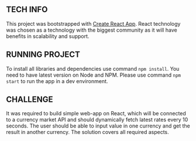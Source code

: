 ## TECH INFO
This project was bootstrapped with [Create React App](https://github.com/facebookincubator/create-react-app). React technology was chosen as a technology with the biggest community as it will have benefits in scalability and support.

## RUNNING PROJECT
To install all libraries and dependencies use command `npm install`. You need to have latest version on Node and NPM.
Please use command `npm start` to run the app in a dev environment.

## CHALLENGE
It was required to build simple web-app on React, which will be connected to a currency market API and should dynamically fetch latest rates every 10 seconds. The user should be able to input value in one currency and get the result in another currency.
The solution covers all required aspects.
